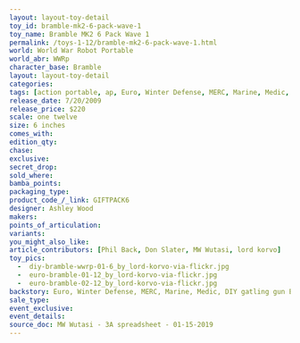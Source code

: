 ```yaml
---
layout: layout-toy-detail 
toy_id: bramble-mk2-6-pack-wave-1
toy_name: Bramble MK2 6 Pack Wave 1
permalink: /toys-1-12/bramble-mk2-6-pack-wave-1.html
world: World War Robot Portable
world_abr: WWRp
character_base: Bramble
layout: layout-toy-detail
categories: 
tags: [action portable, ap, Euro, Winter Defense, MERC, Marine, Medic, DIY gatling gun] 
release_date: 7/20/2009
release_price: $220 
scale: one twelve
size: 6 inches
comes_with: 
edition_qty: 
chase: 
exclusive: 
secret_drop: 
sold_where: 
bamba_points: 
packaging_type: 
product_code_/_link: GIFTPACK6
designer: Ashley Wood
makers: 
points_of_articulation: 
variants: 
you_might_also_like: 
article_contributors: [Phil Back, Don Slater, MW Wutasi, lord korvo]
toy_pics: 
  -  diy-bramble-wwrp-01-6_by_lord-korvo-via-flickr.jpg
  -  euro-bramble-01-12_by_lord-korvo-via-flickr.jpg
  -  euro-bramble-02-12_by_lord-korvo-via-flickr.jpg
backstory: Euro, Winter Defense, MERC, Marine, Medic, DIY gatling gun Exclusive
sale_type: 
event_exclusive: 
event_details: 
source_doc: MW Wutasi - 3A spreadsheet - 01-15-2019
---
```

